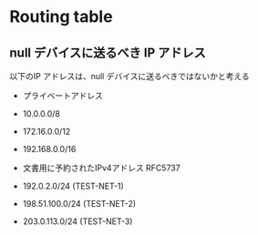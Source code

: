 ﻿# Routing table

## null デバイスに送るべき IP アドレス

以下のIP アドレスは、null デバイスに送るべきではないかと考える

- プライベートアドレス
 - 10.0.0.0/8
 - 172.16.0.0/12
 - 192.168.0.0/16
 
- 文書用に予約されたIPv4アドレス RFC5737
 - 192.0.2.0/24 (TEST-NET-1)
 - 198.51.100.0/24 (TEST-NET-2)
 - 203.0.113.0/24 (TEST-NET-3)

